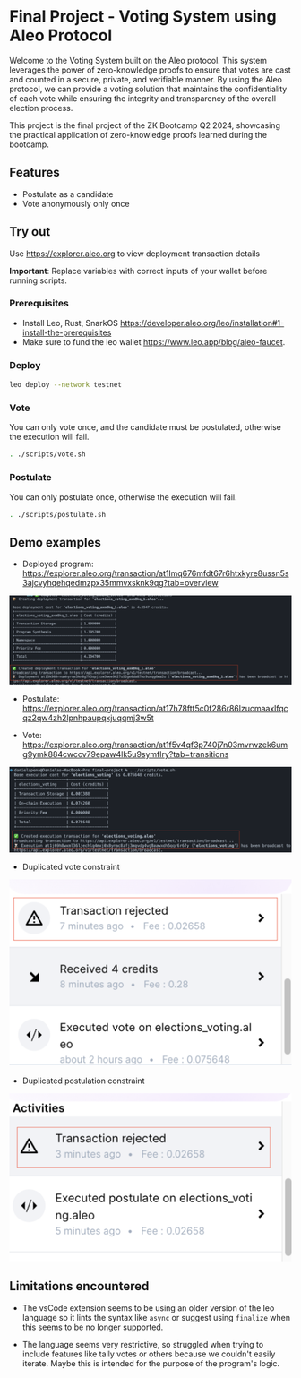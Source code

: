 # Final Project - Voting System using Aleo Protocol

Welcome to the Voting System built on the Aleo protocol. This system leverages the power of zero-knowledge proofs to ensure that votes are cast and counted in a secure, private, and verifiable manner. By using the Aleo protocol, we can provide a voting solution that maintains the confidentiality of each vote while ensuring the integrity and transparency of the overall election process.

This project is the final project of the ZK Bootcamp Q2 2024, showcasing the practical application of zero-knowledge proofs learned during the bootcamp.

## Features

- Postulate as a candidate
- Vote anonymously only once

## Try out

Use <https://explorer.aleo.org> to view deployment transaction details

**Important**: Replace variables with correct inputs of your wallet before running scripts.

### Prerequisites

- Install Leo, Rust, SnarkOS <https://developer.aleo.org/leo/installation#1-install-the-prerequisites>
- Make sure to fund the leo wallet <https://www.leo.app/blog/aleo-faucet>.


### Deploy

```bash
leo deploy --network testnet
```

### Vote

You can only vote once, and the candidate must be postulated, otherwise the execution will fail.

```bash
. ./scripts/vote.sh
```

### Postulate

You can only postulate once, otherwise the execution will fail.

```bash
. ./scripts/postulate.sh
```

## Demo examples

- Deployed program: <https://explorer.aleo.org/transaction/at1lmq676mfdt67r6htxkyre8ussn5s3ajcvyhqehqedmzpx35mmvxsknk9qg?tab=overview>

![Deployed Program Broadcast example](./docs/deployed-example.png)

- Postulate: <https://explorer.aleo.org/transaction/at17h78ftt5c0f286r86lzucmaaxlfqcqz2qw4zh2lpnhpaupqxjuqqmj3w5t>

- Vote: <https://explorer.aleo.org/transaction/at1f5v4qf3p740j7n03mvrwzek6umg9ymk884cwccv79epaw4lk5u9symflry?tab=transitions>

![Vote tx example](./docs/vote-tx-example.png)

- Duplicated vote constraint

![Duplicate vote example](./docs/duplicate-vote.png)

- Duplicated postulation constraint

![Duplicate postulation example](./docs/duplicate-postulate.png)

## Limitations encountered

- The vsCode extension seems to be using an older version of the leo language so it lints the syntax like `async` or suggest using `finalize` when this seems to be no longer supported.

- The language seems very restrictive, so struggled when trying to include features like tally votes or others because we couldn't easily iterate. Maybe this is intended for the purpose of the program's logic.
